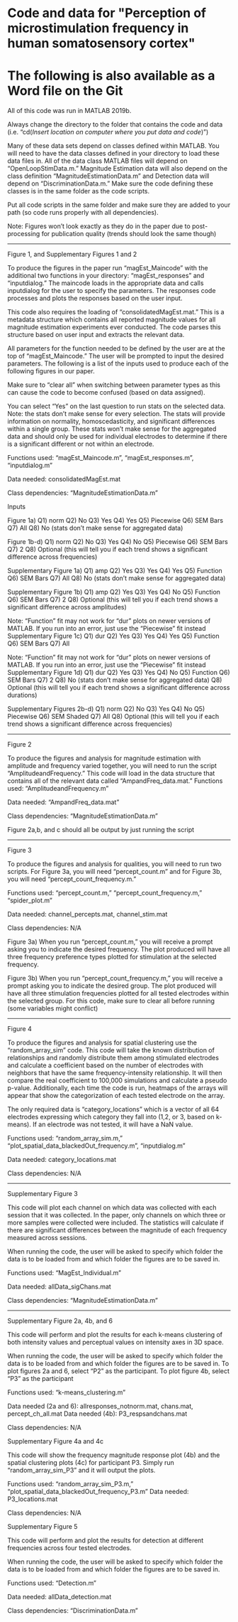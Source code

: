 # Code and data for "Perception of microstimulation frequency in human somatosensory cortex"

# The following is also available as a Word file on the Git

All of this code was run in MATLAB 2019b. 

Always change the directory to the folder that contains the code and data (i.e. “cd(*Insert location on computer where you put data and code*)”)

Many of these data sets depend on classes defined within MATLAB. You will need to have the data classes defined in your directory to load these data files in. All of the data class MATLAB files will depend on “OpenLoopStimData.m.” Magnitude Estimation data will also depend on the class definition “MagnitudeEstimationData.m” and Detection data will depend on “DiscriminationData.m.” Make sure the code defining these classes is in the same folder as the code scripts.

Put all code scripts in the same folder and make sure they are added to your path (so code runs properly with all dependencies).

Note: Figures won’t look exactly as they do in the paper due to post-processing for publication quality (trends should look the same though)

---------------------------------------------------------------------------------------------------------------------------------------------------------

Figure 1, and Supplementary Figures 1 and 2

To produce the figures in the paper run “magEst_Maincode” with the additional two functions in your directory: “magEst_responses” and “inputdialog.” The maincode loads in the appropriate data and calls inputdialog for the user to specify the parameters. The responses code processes and plots the responses based on the user input. 

This code also requires the loading of “consolidatedMagEst.mat.” This is a metadata structure which contains all reported magnitude values for all magnitude estimation experiments ever conducted. The code parses this structure based on user input and extracts the relevant data. 

All parameters for the function needed to be defined by the user are at the top of “magEst_Maincode.” The user will be prompted to input the desired parameters. The following is a list of the inputs used to produce each of the following figures in our paper. 

Make sure to “clear all” when switching between parameter types as this can cause the code to become confused (based on data assigned). 

You can select “Yes” on the last question to run stats on the selected data. Note: the stats don’t make sense for every selection. The stats will provide information on normality, homoscedasticity, and significant differences within a single group. These stats won’t make sense for the aggregated data and should only be used for individual electrodes to determine if there is a significant different or not within an electrode.  

Functions used: “magEst_Maincode.m”, “magEst_responses.m”, “inputdialog.m”

Data needed: consolidatedMagEst.mat

Class dependencies: “MagnitudeEstimationData.m”


Inputs

Figure 1a) 
Q1) norm
Q2) No
Q3) Yes
Q4) Yes
Q5) Piecewise
Q6) SEM Bars
Q7) All
Q8) No (stats don’t make sense for aggregated data)

Figure 1b-d)
Q1) norm
Q2) No
Q3) Yes
Q4) No
Q5) Piecewise
Q6) SEM Bars
Q7) 2
Q8) Optional (this will tell you if each trend shows a significant difference across frequencies)

Supplementary Figure 1a) 
Q1) amp
Q2) Yes
Q3) Yes
Q4) Yes
Q5) Function
Q6) SEM Bars
Q7) All 
Q8) No (stats don’t make sense for aggregated data)

Supplementary Figure 1b)
Q1) amp
Q2) Yes
Q3) Yes
Q4) No
Q5) Function
Q6) SEM Bars
Q7) 2
Q8) Optional (this will tell you if each trend shows a significant difference across amplitudes)

Note: “Function” fit may not work for “dur” plots on newer versions of MATLAB. If you run into an error, just use the “Piecewise” fit instead
Supplementary Figure 1c)
Q1) dur
Q2) Yes
Q3) Yes
Q4) Yes
Q5) Function
Q6) SEM Bars
Q7) All

Note: “Function” fit may not work for “dur” plots on newer versions of MATLAB. If you run into an error, just use the “Piecewise” fit instead
Supplementary Figure 1d)
Q1) dur
Q2) Yes
Q3) Yes
Q4) No
Q5) Function
Q6) SEM Bars
Q7) 2
Q8) No (stats don’t make sense for aggregated data)
Q8) Optional (this will tell you if each trend shows a significant difference across durations)

Supplementary Figures 2b-d)
Q1) norm
Q2) No
Q3) Yes
Q4) No
Q5) Piecewise
Q6) SEM Shaded
Q7) All
Q8) Optional (this will tell you if each trend shows a significant difference across frequencies)

------------------------------------------------------------------------------------------------------------------------------------------
Figure 2

To produce the figures and analysis for magnitude estimation with amplitude and frequency varied together, you will need to run the script “AmplitudeandFrequency.” This code will load in the data structure that contains all of the relevant data called “AmpandFreq_data.mat.” 
Functions used: “AmplitudeandFrequency.m”

Data needed: “AmpandFreq_data.mat”

Class dependencies: “MagnitudeEstimationData.m”

Figure 2a,b, and c should all be output by just running the script


------------------------------------------------------------------------------------------------------------------------------------------
Figure 3

To produce the figures and analysis for qualities, you will need to run two scripts. For Figure 3a, you will need “percept_count.m” and for Figure 3b, you will need “percept_count_frequency.m.”

Functions used: “percept_count.m,” “percept_count_frequency.m,” “spider_plot.m”

Data needed: channel_percepts.mat, channel_stim.mat

Class dependencies: N/A

Figure 3a)
When you run “percept_count.m,” you will receive a prompt asking you to indicate the desired frequency. The plot produced will have all three frequency preference types plotted for stimulation at the selected frequency.

Figure 3b)
When you run “percept_count_frequency.m,” you will receive a prompt asking you to indicate the desired group. The plot produced will have all three stimulation frequencies plotted for all tested electrodes within the selected group. For this code, make sure to clear all before running (some variables might conflict)

------------------------------------------------------------------------------------------------------------------------------------------

Figure 4

To produce the figures and analysis for spatial clustering use the “random_array_sim” code. This code will take the known distribution of relationships and randomly distribute them among stimulated electrodes and calculate a coefficient based on the number of electrodes with neighbors that have the same frequency-intensity relationship. It will then compare the real coefficient to 100,000 simulations and calculate a pseudo p-value.  Additionally, each time the code is run, heatmaps of the arrays will appear that show the categorization of each tested electrode on the array. 

The only required data is “category_locations” which is a vector of all 64 electrodes expressing which category they fall into (1,2, or 3, based on k-means). If an electrode was not tested, it will have a NaN value. 

Functions used: “random_array_sim.m,” “plot_spatial_data_blackedOut_frequency.m”, “inputdialog.m” 

Data needed: category_locations.mat

Class dependencies: N/A

------------------------------------------------------------------------------------------------------------------------------------------
Supplementary Figure 3

This code will plot each channel on which data was collected with each session that it was collected. In the paper, only channels on which three or more samples were collected were included. The statistics will calculate if there are significant differences between the magnitude of each frequency measured across sessions. 

When running the code, the user will be asked to specify which folder the data is to be loaded from and which folder the figures are to be saved in. 

Functions used: “MagEst_Individual.m”

Data needed: allData_sigChans.mat

Class dependencies: “MagnitudeEstimationData.m”

------------------------------------------------------------------------------------------------------------------------------------------

Supplementary Figure 2a, 4b, and 6

This code will perform and plot the results for each k-means clustering of both intensity values and perceptual values on intensity axes in 3D space.  

When running the code, the user will be asked to specify which folder the data is to be loaded from and which folder the figures are to be saved in. To plot figures 2a and 6, select “P2” as the participant. To plot figure 4b, select “P3” as the participant

Functions used: “k-means_clustering.m”

Data needed (2a and 6): allresponses_notnorm.mat, chans.mat, percept_ch_all.mat
Data needed (4b): P3_respsandchans.mat

Class dependencies: N/A


Supplementary Figure 4a and 4c

This code will show the frequency magnitude response plot (4b) and the spatial clustering plots (4c) for participant P3. Simply run “random_array_sim_P3” and it will output the plots.

Functions used: “random_array_sim_P3.m,” “plot_spatial_data_blackedOut_frequency_P3.m”
Data needed: P3_locations.mat

Class dependencies: N/A

Supplementary Figure 5

This code will perform and plot the results for detection at different frequencies across four tested electrodes.

When running the code, the user will be asked to specify which folder the data is to be loaded from and which folder the figures are to be saved in. 

Functions used: “Detection.m”

Data needed: allData_detection.mat

Class dependencies: “DiscriminationData.m”


